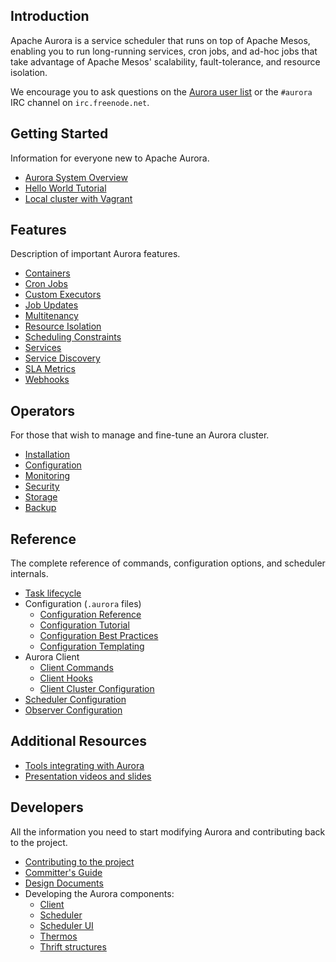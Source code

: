 ## Introduction

Apache Aurora is a service scheduler that runs on top of Apache Mesos, enabling you to run
long-running services, cron jobs, and ad-hoc jobs that take advantage of Apache Mesos' scalability,
fault-tolerance, and resource isolation.

We encourage you to ask questions on the [Aurora user list](http://aurora.apache.org/community/) or
the `#aurora` IRC channel on `irc.freenode.net`.


## Getting Started
Information for everyone new to Apache Aurora.

 * [Aurora System Overview](getting-started/overview.md)
 * [Hello World Tutorial](getting-started/tutorial.md)
 * [Local cluster with Vagrant](getting-started/vagrant.md)

## Features
Description of important Aurora features.

 * [Containers](features/containers.md)
 * [Cron Jobs](features/cron-jobs.md)
 * [Custom Executors](features/custom-executors.md)
 * [Job Updates](features/job-updates.md)
 * [Multitenancy](features/multitenancy.md)
 * [Resource Isolation](features/resource-isolation.md)
 * [Scheduling Constraints](features/constraints.md)
 * [Services](features/services.md)
 * [Service Discovery](features/service-discovery.md)
 * [SLA Metrics](features/sla-metrics.md)
 * [Webhooks](features/webhooks.md)

## Operators
For those that wish to manage and fine-tune an Aurora cluster.

 * [Installation](operations/installation.md)
 * [Configuration](operations/configuration.md)
 * [Monitoring](operations/monitoring.md)
 * [Security](operations/security.md)
 * [Storage](operations/storage.md)
 * [Backup](operations/backup-restore.md)

## Reference
The complete reference of commands, configuration options, and scheduler internals.

 * [Task lifecycle](reference/task-lifecycle.md)
 * Configuration (`.aurora` files)
    - [Configuration Reference](reference/configuration.md)
    - [Configuration Tutorial](reference/configuration-tutorial.md)
    - [Configuration Best Practices](reference/configuration-best-practices.md)
    - [Configuration Templating](reference/configuration-templating.md)
 * Aurora Client
    - [Client Commands](reference/client-commands.md)
    - [Client Hooks](reference/client-hooks.md)
    - [Client Cluster Configuration](reference/client-cluster-configuration.md)
 * [Scheduler Configuration](reference/scheduler-configuration.md)
 * [Observer Configuration](reference/observer-configuration.md)

## Additional Resources
 * [Tools integrating with Aurora](additional-resources/tools.md)
 * [Presentation videos and slides](additional-resources/presentations.md)

## Developers
All the information you need to start modifying Aurora and contributing back to the project.

 * [Contributing to the project](../CONTRIBUTING.md)
 * [Committer's Guide](development/committers-guide.md)
 * [Design Documents](development/design-documents.md)
 * Developing the Aurora components:
     - [Client](development/client.md)
     - [Scheduler](development/scheduler.md)
     - [Scheduler UI](development/ui.md)
     - [Thermos](development/thermos.md)
     - [Thrift structures](development/thrift.md)


